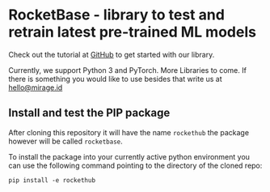 # RocketBase - library to test and retrain latest pre-trained ML models

Check out the tutorial at [GitHub](https://github.com/LucasVandroux/rockethub-tutorial1) to get started with our library.

Currently, we support Python 3 and PyTorch. More Libraries to come. If there is something you would like to use besides that write us at [hello@mirage.id](mailto:hello@mirage.id)

## Install and test the PIP package

After cloning this repository it will have the name `rockethub` the package however will be called `rocketbase`.

To install the package into your currently active python environment you can use the following command pointing to the directory of the cloned repo:

```
pip install -e rockethub
```



